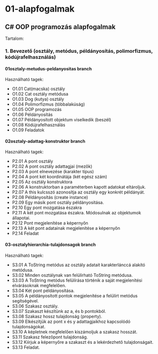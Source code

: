 # 01-alapfogalmak<br/>
## C# OOP programozás alapfogalmak<br/>
Tartalom:<br/>
### 1. Bevezető (osztály, metódus, példányosítás, polimorfizmus, kódújrafelhasználás)<br/>
#### 01osztaly-metudus-peldanyositas branch<br/>
Használható tagek:<br/>
*  O1.01           Cat(macska) osztály<br/>
*  O1.02           Cat osztály metódusa<br/>
*  O1.03           Dog (kutya) osztály<br/>
*  O1.04           Polimorfizmus (többalakúság)<br/>
*  O1.05           OOP programozás<br/>
*  O1.06           Példányosítás<br/>
*  O1.07           Példányosított objektum viselkedik (beszél)<br/>
*  O1.08           Kódújrafelhasználás<br/>
*  O1.09           Feladatok<br/>

#### 02osztaly-adattag-konstruktor branch<br/>
Használható tagek:<br/>
*  P2.01           A pont osztály
*  P2.02           A pont osztály adattagjai (mezők)
*  P2.03           A pont elnevezése (karakter típus)
*  P2.04           A pont két koordinátája (két egész szám)
*  P2.05           Az osztály konstruktora
*  P2.06           A konstruktorban a paraméterben kapott adatokat eltároljuk.
*  P2.07           A this kulcsszó azonosítja az osztály egy konkrét példányát.
*  P2.08           Példányosítás (create instance)
*  P2.09           Egy másik pont osztály példányosítása.
*  P2.10           Egy pont mozgatása északra
*  P2.11           A két pont mozgatása északra. Módosulnak az objektumok állapotai.
*  P2.12           Pont megjelenítése a képernyőn
*  P2.13           A két pont adatainak megjelenítése  a képernyőn
*  P2.14           Feladat
#### 03-osztalyhierarchia-tulajdonsagok branch<br/>
Használható tagek:<br/>
*  S3.01           A ToString metódus az osztály adatait karakterlánccá alakító metódusa.
*  S3.02           Minden osztálynak van felülírható ToString metódusa.
*  S3.03           A ToString metódus felülírása történik a saját megjelenítési elvárásoknak megfelelően.
*  S3.04           Két pont példányosítása.
*  S3.05           A példányosított pontok megjelenítése a felülírt metódus segítségével.
*  S3.06           Szakasz osztály.
*  S3.07           Szakaszt készítünk az a, és b pontokból.
*  S3.08           Szakasz hossz tulajdonság (property).
*  S3.09           Elkészítjük az pont x és y adattagjaikhoz kapcsolódó  tulajdonságokat.
*  S3.10           A képletnek megfelelően kiszámoljuk a szakasz hosszát.
*  S3.11           Szakasz felezőpont tulajdonság.
*  S3.12           Kiírjuk a képernyőre a szakaszt és a lekérdezhető tulajdonságait.
*  S3.13           Feladat.

